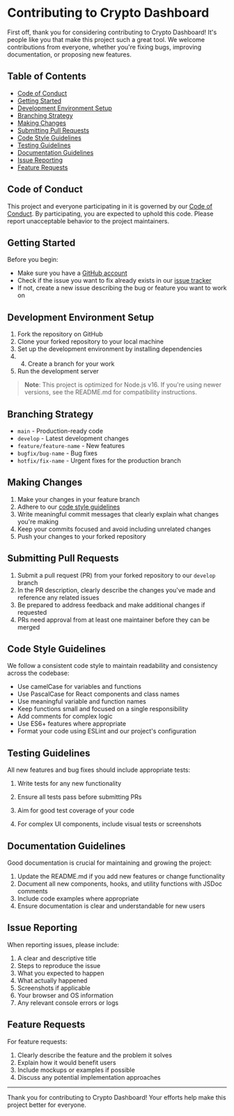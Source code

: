 # Contributing to Crypto Dashboard

First off, thank you for considering contributing to Crypto Dashboard! It's people like you that make this project such a great tool. We welcome contributions from everyone, whether you're fixing bugs, improving documentation, or proposing new features.

## Table of Contents

- [Code of Conduct](#code-of-conduct)
- [Getting Started](#getting-started)
- [Development Environment Setup](#development-environment-setup)
- [Branching Strategy](#branching-strategy)
- [Making Changes](#making-changes)
- [Submitting Pull Requests](#submitting-pull-requests)
- [Code Style Guidelines](#code-style-guidelines)
- [Testing Guidelines](#testing-guidelines)
- [Documentation Guidelines](#documentation-guidelines)
- [Issue Reporting](#issue-reporting)
- [Feature Requests](#feature-requests)

## Code of Conduct

This project and everyone participating in it is governed by our [Code of Conduct](CODE_OF_CONDUCT.md). By participating, you are expected to uphold this code. Please report unacceptable behavior to the project maintainers.

## Getting Started

Before you begin:
- Make sure you have a [GitHub account](https://github.com/signup)
- Check if the issue you want to fix already exists in our [issue tracker](https://github.com/yourusername/crypto-dashboard/issues)
- If not, create a new issue describing the bug or feature you want to work on

## Development Environment Setup

1. Fork the repository on GitHub
2. Clone your forked repository to your local machine
3. Set up the development environment by installing dependencies
4. 4. Create a branch for your work
5. Run the development server
> **Note**: This project is optimized for Node.js v16. If you're using newer versions, see the README.md for compatibility instructions.

## Branching Strategy

- `main` - Production-ready code
- `develop` - Latest development changes
- `feature/feature-name` - New features
- `bugfix/bug-name` - Bug fixes
- `hotfix/fix-name` - Urgent fixes for the production branch

## Making Changes

1. Make your changes in your feature branch
2. Adhere to our [code style guidelines](#code-style-guidelines)
3. Write meaningful commit messages that clearly explain what changes you're making
4. Keep your commits focused and avoid including unrelated changes
5. Push your changes to your forked repository

   
## Submitting Pull Requests

1. Submit a pull request (PR) from your forked repository to our `develop` branch
2. In the PR description, clearly describe the changes you've made and reference any related issues
3. Be prepared to address feedback and make additional changes if requested
4. PRs need approval from at least one maintainer before they can be merged

## Code Style Guidelines

We follow a consistent code style to maintain readability and consistency across the codebase:

- Use camelCase for variables and functions
- Use PascalCase for React components and class names
- Use meaningful variable and function names
- Keep functions small and focused on a single responsibility
- Add comments for complex logic
- Use ES6+ features where appropriate
- Format your code using ESLint and our project's configuration

## Testing Guidelines

All new features and bug fixes should include appropriate tests:

1. Write tests for any new functionality
2. Ensure all tests pass before submitting PRs

3. Aim for good test coverage of your code
4. For complex UI components, include visual tests or screenshots

## Documentation Guidelines

Good documentation is crucial for maintaining and growing the project:

1. Update the README.md if you add new features or change functionality
2. Document all new components, hooks, and utility functions with JSDoc comments
3. Include code examples where appropriate
4. Ensure documentation is clear and understandable for new users

## Issue Reporting

When reporting issues, please include:

1. A clear and descriptive title
2. Steps to reproduce the issue
3. What you expected to happen
4. What actually happened
5. Screenshots if applicable
6. Your browser and OS information
7. Any relevant console errors or logs

## Feature Requests

For feature requests:

1. Clearly describe the feature and the problem it solves
2. Explain how it would benefit users
3. Include mockups or examples if possible
4. Discuss any potential implementation approaches

---

Thank you for contributing to Crypto Dashboard! Your efforts help make this project better for everyone.
